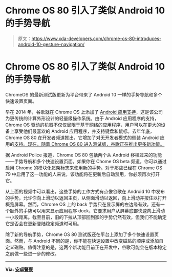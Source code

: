 # Chrome OS 80 引入了类似 Android 10 的手势导航

> 原文：<https://www.xda-developers.com/chrome-os-80-introduces-android-10-gesture-navigation/>

# Chrome OS 80 引入了类似 Android 10 的手势导航

ChromeOS 的最新测试版更新为平台带来了 Android 10 一样的手势导航和多个快速设置页面。

早在 2014 年，谷歌就在 Chrome OS 上添加了 [Android 应用支持](https://www.xda-developers.com/chrome-os-android-app-support/)，这是该公司为更传统的计算外形设计的轻量级操作系统。由于 Android 应用程序的支持，Chrome OS 驱动的机器不仅仅局限于基于网络的应用程序，用户可以在更大的设备上享受他们最喜欢的 Android 应用程序，并支持键盘和鼠标。去年年底，Chrome OS 80 在开发者频道推出，它增加了对无开发者模式的侧装 Android 应用的[支持。现在，随着 Chrome OS 80 进入测试版，谷歌正在推出更多新功能。](https://www.xda-developers.com/chrome-os-80-sideload-android-apps/)

据 Android Police 报道，Chrome OS 80 包括两个从 Android 移植过来的功能——手势导航和多个快速设置页面。如果你在 Chome OS beta 频道，你可以通过启用 Chrome 的模块化货架标志来使用新的手势。对于那些已经在 Chrome OS 79 中启用了这一功能的人来说，该功能将在更新后自动禁用，你必须再次打开它。

从上面的视频中可以看出，这些手势的工作方式有点像谷歌在 Android 10 中发布的手势，允许你向上滑动以返回主页，从侧面滑动以返回，向上滑动并按住以打开概览屏幕。然而，Chrome OS 上的 back 手势只在显示屏的左边缘有效。还有一个额外的手势可以用来显示应用程序 dock，它要求用户从屏幕底部快速向上滑动一小段距离。截至目前，旧的下拉从顶部回到家的手势仍然有效，但我们不能确定它是否会在更新登陆稳定频道时可用。

除了新的导航手势，Chrome OS 80 测试版还在平台上添加了多个快速设置页面。然而，与 Android 不同的是，你不能在快速设置中改变磁贴的顺序或添加自定义磁贴。值得注意的是，这两个新功能目前正在开发中，谷歌可能会在版本稳定之前做一些进一步的修改。

* * *

**Via: [安卓警察](https://www.androidpolice.com/2020/01/11/chrome-os-80-adds-gesture-navigation-and-multiple-quick-settings-pages/)**